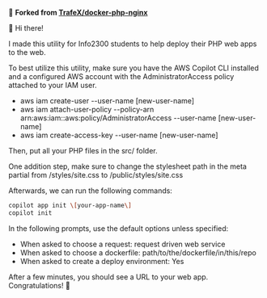 🍴 **Forked from [TrafeX/docker-php-nginx](https://github.com/TrafeX/docker-php-nginx)**

👋 Hi there!

I made this utility for Info2300 students to help deploy their PHP web apps to the web.

To best utilize this utility, make sure you have the AWS Copilot CLI installed and a configured AWS account with the AdministratorAccess policy attached to your IAM user.

- aws iam create-user --user-name \[new-user-name\]
- aws iam attach-user-policy --policy-arn arn:aws:iam::aws:policy/AdministratorAccess --user-name \[new-user-name\]
- aws iam create-access-key --user-name \[new-user-name\]

Then, put all your PHP files in the src/ folder.

One addition step, make sure to change the stylesheet path in the meta partial from /styles/site.css to /public/styles/site.css

Afterwards, we can run the following commands:

```bash
copilot app init \[your-app-name\]
copilot init
```

In the following prompts, use the default options unless specified:

- When asked to choose a request: request driven web service
- When asked to choose a dockerfile: path/to/the/dockerfile/in/this/repo
- When asked to create a deploy environment: Yes

After a few minutes, you should see a URL to your web app. Congratulations! 🎉
